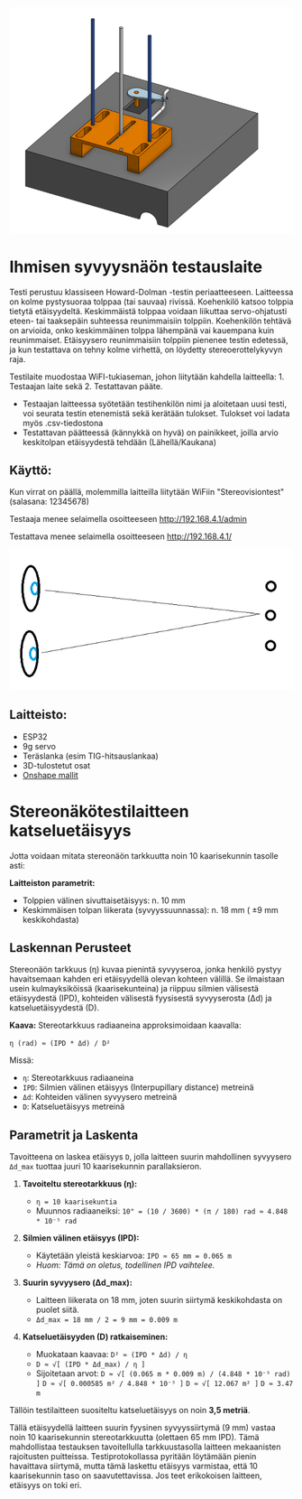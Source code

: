 ![Laite](image.png)

# Ihmisen syvyysnäön testauslaite

Testi perustuu klassiseen Howard-Dolman -testin periaatteeseen. Laitteessa on kolme pystysuoraa tolppaa (tai sauvaa) rivissä. Koehenkilö katsoo tolppia tietytä etäisyydeltä. Keskimmäistä tolppaa voidaan liikuttaa servo-ohjatusti eteen- tai taaksepäin suhteessa reunimmaisiin tolppiin. Koehenkilön tehtävä on arvioida, onko keskimmäinen tolppa lähempänä vai kauempana kuin reunimmaiset. Etäisyysero reunimmaisiin tolppiin pienenee testin edetessä, ja kun testattava on tehny kolme virhettä, on löydetty stereoerottelykyvyn raja.

Testilaite muodostaa WiFI-tukiaseman, johon liitytään kahdella laitteella: 1. Testaajan laite sekä 2. Testattavan pääte.
* Testaajan laitteessa syötetään testihenkilön nimi ja aloitetaan uusi testi, voi seurata testin etenemistä sekä kerätään tulokset. Tulokset voi ladata myös .csv-tiedostona
* Testattavan päätteessä (kännykkä on hyvä) on painikkeet, joilla arvio keskitolpan etäisyydestä tehdään (Lähellä/Kaukana)

## Käyttö:

Kun virrat on päällä, molemmilla laitteilla liitytään WiFiin "Stereovisiontest" (salasana: 12345678)

Testaaja menee selaimella osoitteeseen http://192.168.4.1/admin

Testattava menee selaimella osoitteeseen http://192.168.4.1/

![Testin periaatekuva](stereonäkötesti.png)

## Laitteisto:

* ESP32
* 9g servo
* Teräslanka (esim TIG-hitsauslankaa)
* 3D-tulostetut osat 
* [Onshape mallit](https://cad.onshape.com/documents/015ba60578bb0acbbb4cbba4/w/e4783b3f15ab7f564ce377d3/e/8b8e0c89aea4ec2eb4cf4481?renderMode=0&uiState=67ef9e59e533a868c3031aed)

# Stereonäkötestilaitteen katseluetäisyys

Jotta voidaan mitata stereonäön tarkkuutta noin 10 kaarisekunnin tasolle asti:
 
**Laitteiston parametrit:**
* Tolppien välinen sivuttaisetäisyys: n. 10 mm
* Keskimmäisen tolpan liikerata (syvyyssuunnassa): n. 18 mm ( ±9 mm keskikohdasta)

## Laskennan Perusteet

Stereonäön tarkkuus (η) kuvaa pienintä syvyyseroa, jonka henkilö pystyy havaitsemaan kahden eri etäisyydellä olevan kohteen välillä. Se ilmaistaan usein kulmayksiköissä (kaarisekunteina) ja riippuu silmien välisestä etäisyydestä (IPD), kohteiden välisestä fyysisestä syvyyserosta (Δd) ja katseluetäisyydestä (D).

**Kaava:**
Stereotarkkuus radiaaneina approksimoidaan kaavalla:

`η (rad) ≈ (IPD * Δd) / D²`

Missä:
* `η`: Stereotarkkuus radiaaneina
* `IPD`: Silmien välinen etäisyys (Interpupillary distance) metreinä
* `Δd`: Kohteiden välinen syvyysero metreinä
* `D`: Katseluetäisyys metreinä

## Parametrit ja Laskenta

Tavoitteena on laskea etäisyys `D`, jolla laitteen suurin mahdollinen syvyysero `Δd_max` tuottaa juuri 10 kaarisekunnin parallaksieron.

1.  **Tavoiteltu stereotarkkuus (η):**
    * `η = 10 kaarisekuntia`
    * Muunnos radiaaneiksi: `10" = (10 / 3600) * (π / 180) rad ≈ 4.848 * 10⁻⁵ rad`

2.  **Silmien välinen etäisyys (IPD):**
    * Käytetään yleistä keskiarvoa: `IPD ≈ 65 mm = 0.065 m`
    * *Huom: Tämä on oletus, todellinen IPD vaihtelee.*

3.  **Suurin syvyysero (Δd_max):**
    * Laitteen liikerata on 18 mm, joten suurin siirtymä keskikohdasta on puolet siitä.
    * `Δd_max = 18 mm / 2 = 9 mm = 0.009 m`

4.  **Katseluetäisyyden (D) ratkaiseminen:**
    * Muokataan kaavaa: `D² ≈ (IPD * Δd) / η`
    * `D ≈ √[ (IPD * Δd_max) / η ]`
    * Sijoitetaan arvot:
        `D ≈ √[ (0.065 m * 0.009 m) / (4.848 * 10⁻⁵ rad) ]`
        `D ≈ √[ 0.000585 m² / 4.848 * 10⁻⁵ ]`
        `D ≈ √[ 12.067 m² ]`
        `D ≈ 3.47 m`

Tällöin testilaitteen suositeltu katseluetäisyys on noin **3,5 metriä**.

Tällä etäisyydellä laitteen suurin fyysinen syvyyssiirtymä (9 mm) vastaa noin 10 kaarisekunnin stereotarkkuutta (olettaen 65 mm IPD). Tämä mahdollistaa testauksen tavoitellulla tarkkuustasolla laitteen mekaanisten rajoitusten puitteissa. Testiprotokollassa pyritään löytämään pienin havaittava siirtymä, mutta tämä laskettu etäisyys varmistaa, että 10 kaarisekunnin taso on saavutettavissa. Jos teet erikokoisen laitteen, etäisyys on toki eri.
